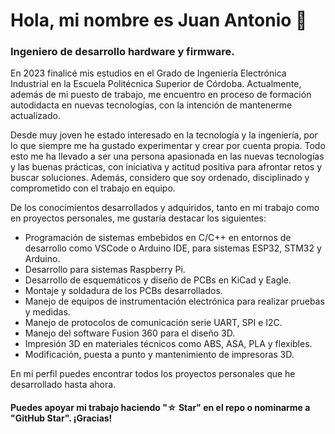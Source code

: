 # Hola, mi nombre es Juan Antonio 👋
### Ingeniero de desarrollo hardware y firmware.

En 2023 finalicé mis estudios en el Grado de Ingeniería Electrónica Industrial en la Escuela Politécnica Superior de Córdoba. Actualmente, además de mi puesto de trabajo, me encuentro en proceso de formación autodidacta en nuevas tecnologías, con la intención de mantenerme actualizado.

Desde muy joven he estado interesado en la tecnología y la ingeniería, por lo que siempre me ha gustado experimentar y crear por cuenta propia. Todo esto me ha llevado a ser una persona apasionada en las nuevas tecnologías y las buenas prácticas, con iniciativa y actitud positiva para afrontar retos y buscar soluciones. Además, considero que soy ordenado, disciplinado y comprometido con el trabajo en equipo.

De los conocimientos desarrollados y adquiridos, tanto en mi trabajo como en proyectos personales, me gustaría destacar los siguientes:
- Programación de sistemas embebidos en C/C++ en entornos de desarrollo como VSCode o Arduino IDE, para sistemas ESP32, STM32 y Arduino.
- Desarrollo para sistemas Raspberry Pi.
- Desarrollo de esquemáticos y diseño de PCBs en KiCad y Eagle.
- Montaje y soldadura de los PCBs desarrollados.
- Manejo de equipos de instrumentación electrónica para realizar pruebas y medidas.
- Manejo de protocolos de comunicación serie UART, SPI e I2C.
- Manejo del software Fusion 360 para el diseño 3D.
- Impresión 3D en materiales técnicos como ABS, ASA, PLA y flexibles. 
- Modificación, puesta a punto y mantenimiento de impresoras 3D.

En mi perfil puedes encontrar todos los proyectos personales que he desarrollado hasta ahora.

#### Puedes apoyar mi trabajo haciendo "☆ Star" en el repo o nominarme a "GitHub Star". ¡Gracias!
